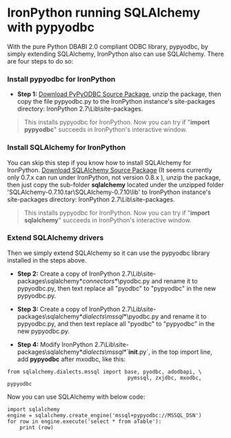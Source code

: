 # IronPython running SQLAlchemy with pypyodbc #

With the pure Python DBABI 2.0 compliant ODBC library, pypyodbc, by simply extending SQLAlchemy, IronPython also can use SQLAlchemy. There are four steps to do so:

### Install pypyodbc for IronPython ###

  * **Step 1:** [Download PyPyODBC Source Package](https://code.google.com/p/pypyodbc/downloads/list), unzip the package, then copy the file pypyodbc.py to the IronPython instance's site-packages directory: IronPython 2.7\Lib\site-packages.

> This installs pypyodbc for IronPython. Now you can try if "**import pypyodbc**" succeeds in IronPython's interactive window.

### Install SQLAlchemy for IronPython ###
You can skip this step if you know how to install SQLAlchemy for IronPython. [Download SQLAlchemy Source Package](https://pypi.python.org/pypi/SQLAlchemy) (It seems currently only 0.7.x can run under IronPython, not version 0.8.x ), unzip the package, then just copy the sub-folder **sqlalchemy** located under the unzipped folder 'SQLAlchemy-0.7.10.tar\SQLAlchemy-0.7.10\lib\' to IronPython instance's site-packages directory: IronPython 2.7\Lib\site-packages.
> This installs pypyodbc for IronPython. Now you can try if "**import sqlalchemy**" succeeds in IronPython's interactive window.


### Extend SQLAlchemy drivers ###
Then we simply extend SQLAlchemy so it can use the pypyodbc library installed in the steps above.

  * **Step 2:** Create a copy of IronPython 2.7\Lib\site-packages\sqlalchemy\**connectors**\pyodbc.py and rename it to pypyodbc.py, then text replace all "pyodbc" to "pypyodbc" in the new pypyodbc.py.

  * **Step 3:** Create a copy of IronPython 2.7\Lib\site-packages\sqlalchemy\**dialects\mssql**\pyodbc.py and rename it to pypyodbc.py, and then text replace all "pyodbc" to "pypyodbc" in the new pypyodbc.py.

  * **Step 4:** Modify IronPython 2.7\Lib\site-packages\sqlalchemy\**dialects\mssql**\`__init__.py`, in the top import line, add **pypyodbc** after mxodbc, like this:

```
from sqlalchemy.dialects.mssql import base, pyodbc, adodbapi, \ 
                                       pymssql, zxjdbc, mxodbc, pypyodbc
```

Now you can use SQLAlchemy with below code:
```
import sqlalchemy
engine = sqlalchemy.create_engine('mssql+pypyodbc://MSSQL_DSN')
for row in engine.execute('select * from aTable'):
    print (row)
```

